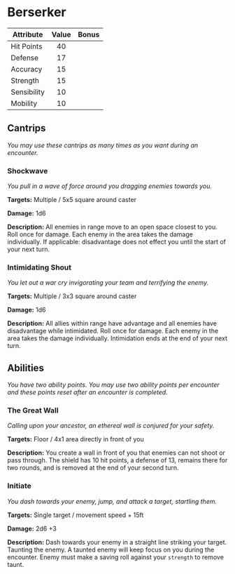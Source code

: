 # Berserker

  |Attribute|Value|Bonus|
  |---| :---: | :---: |
  |Hit Points|40|<center> </center>|
  |Defense|17|<center> </center>|
  |Accuracy|15|<center> </center>|
  |Strength|15|<center> </center>|
  |Sensibility|10|<center> </center>|
  |Mobility|10|<center> </center>|

## Cantrips
  _You may use these cantrips as many times as you want during an encounter._

### Shockwave
  _You pull in a wave of force around you dragging enemies towards you._

  **Targets:** Multiple / 5x5 square around caster

  **Damage:** 1d6

  **Description:** All enemies in range move to an open space closest to you. Roll once for damage.  Each enemy in the area takes the damage individually. If applicable: disadvantage does not effect you until the start of your next turn.

### Intimidating Shout

  _You let out a war cry invigorating your team and terrifying the enemy._

  **Targets:** Multiple / 3x3 square around caster

  **Damage:** 1d6

  **Description:** All allies within range have advantage and all enemies have disadvantage while intimidated. Roll once for damage.  Each enemy in the area takes the damage individually.  Intimidation ends at the end of your next turn.

## Abilities
  _You have two ability points.  You may use two ability points per encounter and these points reset after an encounter is completed._

### The Great Wall
  _Calling upon your ancestor, an ethereal wall is conjured for your safety._

  **Targets:** Floor / 4x1 area directly in front of you

  **Description:** You create a wall in front of you that enemies can not shoot or pass through. The shield has 10 hit points, a defense of 13, remains there for two rounds, and is removed at the end of your second turn.

### Initiate

  _You dash towards your enemy, jump, and attack a target, startling them._

  **Targets:** Single target / movement speed + 15ft

  **Damage:** 2d6 +3

  **Description:** Dash towards your enemy in a straight line striking your target. Taunting the enemy. A taunted enemy will keep focus on you during the encounter.  Enemy must make a saving roll against your `strength` to remove taunt.

